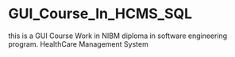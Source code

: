 # GUI_Course_In_HCMS_SQL
this is a GUI Course Work in NIBM diploma in software engineering program. HealthCare Management System
